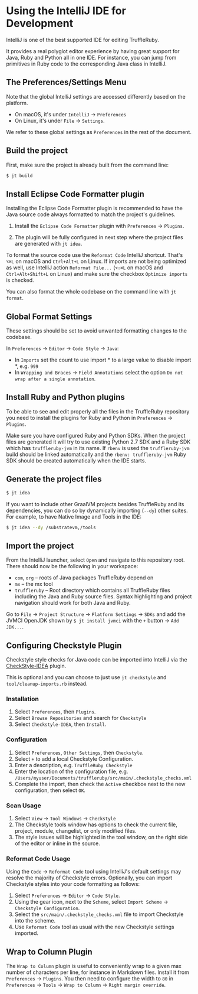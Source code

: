 # Using the IntelliJ IDE for Development

IntelliJ is one of the best supported IDE for editing TruffleRuby.

It provides a real polyglot editor experience by having great support for Java,
Ruby and Python all in one IDE. For instance, you can jump from primitives in
Ruby code to the corresponding Java class in IntelliJ.

## The Preferences/Settings Menu

Note that the global IntelliJ settings are accessed differently based on the platform.
* On macOS, it's under `IntelliJ` -> `Preferences`
* On Linux, it's under `File` -> `Settings`.

We refer to these global settings as `Preferences` in the rest of the document.

## Build the project

First, make sure the project is already built from the command line:

```bash
$ jt build
```

## Install Eclipse Code Formatter plugin

Installing the Eclipse Code Formatter plugin is recommended to have the Java
source code always formatted to match the project's guidelines.

1.  Install the `Eclipse Code Formatter` plugin with `Preferences` -> `Plugins`.

2.  The plugin will be fully configured in next step where the project files are
    generated with `jt idea`.
    
To format the source code use the `Reformat Code` IntelliJ shortcut.
That's `⌥⌘L` on macOS and `Ctrl+Alt+L` on Linux.
If imports are not being optimized as well, use IntelliJ action `Reformat File...`
(`⌥⇧⌘L` on macOS and `Ctrl+Alt+Shift+L` on Linux)
and make sure the checkbox `Optimize imports` is checked.

You can also format the whole codebase on the command line with `jt format`.

## Global Format Settings

These settings should be set to avoid unwanted formatting changes to the codebase.

In `Preferences` -> `Editor` -> `Code Style` -> `Java`:
- In `Imports` set the count to use import * to a large value to disable import *, e.g. `999`
- In `Wrapping and Braces` -> `Field Annotations` select the option `Do not wrap after a single annotation`.

## Install Ruby and Python plugins

To be able to see and edit properly all the files in the TruffleRuby repository
you need to install the plugins for Ruby and Python in `Preferences` -> `Plugins`.

Make sure you have configured Ruby and Python SDKs. When the project files are
generated it will try to use existing Python 2.7 SDK and a Ruby SDK which has
`truffleruby-jvm` in its name. If `rbenv` is used the `truffleruby-jvm` build
should be linked automatically and the `rbenv: truffleruby-jvm` Ruby SDK
should be created automatically when the IDE starts.

## Generate the project files

```bash
$ jt idea
```

If you want to include other GraalVM projects besides TruffleRuby and its dependencies, you can do so
by dynamically importing (`--dy`) other suites. For example, to have Native Image and Tools in the IDE:

```bash
$ jt idea --dy /substratevm,/tools
```

## Import the project

From the IntelliJ launcher, select `Open` and navigate to this repository root.
There should now be the following in your workspace:

*   `com`, `org` – roots of Java packages TruffleRuby depend on
*   `mx` – the mx tool
*   `truffleruby` – Root directory which contains all TruffleRuby files 
    including the Java and Ruby source files. Syntax highlighting and project 
    navigation should work for both Java and Ruby.

Go to `File` -> `Project Structure` -> `Platform Settings` -> `SDKs`
and add the JVMCI OpenJDK shown by `$ jt install jvmci` with the `+` button -> `Add JDK...`.

## Configuring Checkstyle Plugin

Checkstyle style checks for Java code can be imported into IntelliJ via the
[CheckStyle-IDEA](https://plugins.jetbrains.com/plugin/1065-checkstyle-idea)
plugin.

This is optional and you can choose to just use `jt checkstyle` and
`tool/cleanup-imports.rb` instead.

### Installation
1. Select `Preferences`, then `Plugins`.
2. Select `Browse Repositories` and search for `Checkstyle`
3. Select `Checkstyle-IDEA`, then `Install`.

### Configuration
1. Select `Preferences`, `Other Settings`, then `Checkstyle`.
2. Select `+` to add a local Checkstyle Configuration.
3. Enter a description, e.g. `TruffleRuby Checkstyle`
4. Enter the location of the configuration file, e.g. `/Users/myuser/Documents/truffleruby/src/main/.checkstyle_checks.xml`
5. Complete the import, then check the `Active` checkbox next to the new configuration, then select `OK`.

### Scan Usage
1. Select `View` -> `Tool Windows` -> `Checkstyle`
2. The Checkstyle tools window has options to check the current file, project, module, changelist, or only modified files.
3. The style issues will be highlighted in the tool window, on the right side of the editor or inline in the source.

### Reformat Code Usage
Using the `Code` -> `Reformat Code` tool using IntelliJ's default settings may resolve the majority of Checkstyle
errors. Optionally, you can import Checkstyle styles into your code formatting as follows:

1. Select `Preferences` -> `Editor` -> `Code Style`.
2. Using the gear icon, next to the `Scheme`, select `Import Scheme` -> `Checkstyle Configuration`.
3. Select the `src/main/.checkstyle_checks.xml` file to import Checkstyle into the scheme.
4. Use `Reformat Code` tool as usual with the new Checkstyle settings imported.

## Wrap to Column Plugin

The `Wrap to Column` plugin is useful to conveniently wrap to a given max number
of characters per line, for instance in Markdown files. Install it from
`Preferences` -> `Plugins`. You then need to configure the width to `80` in
`Preferences` -> `Tools` -> `Wrap to Column` -> `Right margin override`.
